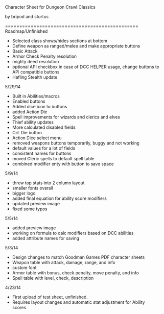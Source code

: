 Character Sheet for Dungeon Crawl Classics

by bripod and sturtus

===============================================
Roadmap/Unfinished
- Selected class shows/hides sections at bottom
- Define weapon as ranged/melee and make appropriate buttons
- Basic Attack
- Armor Check Penalty resolution
- mighty deed resolution
- optional API checkbox in case of DCC HELPER usage, change buttons to API compatible buttons
- Hafling Stealth update

5/29/14
- Built in Abilities/macros
- Enabled buttons
- Added dice icon to buttons
- added Action Die
- Spell improvements for wizards and clerics and elves
- Thief ability updates
- More calculated disabled fields
- Crit Die button
- Action Dice select menu
- removed weapons buttons temporarily, buggy and not working
- default values for a lot of fields
- consistent names for buttons
- moved Cleric spells to default spell table
- combined modifier enty with button to save space

5/9/14
- threw top stats into 2 column layout
- smaller fonts overall
- bigger logo
- added final equation for ability score modifiers
- updated preview image
- fixed some typos


5/5/14
- added preview image
- working on formula to calc modifiers based on DCC abilities
- added attribute names for saving


5/3/14
- Design changes to match Goodman Games PDF character sheets
- Weapon table with attack, damage, range, and info
- custom font
- Armor table with bonus, check penalty, move penalty, and info
- Spell table with level, check, description

4/23/14
- First upload of test sheet, unfinished.
- Requires layout changes and automatic stat adjustment for Ability scores

